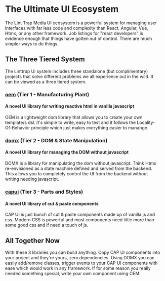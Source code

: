 # The Ultimate UI Ecosystem

The Lint Trap Media UI ecosystem is a powerful system for managing user interfaces with far less code and complexity than React, Angular, Vue, Htmx, or any other framework. Job listings for "react developers" is evidence enough that things have gotten out of control. There are much simpler ways to do things.

## The Three Tiered System
The Linttrap UI system includes three standalone (but complimentary) projects that solve different problems we all experience out in the wild. It can be viewed as a three tiered system. 

### [oem](https://oem.js.org) (Tier 1 - Manufacturing Plant)
#### A novel UI library for writing reactive html in vanilla javascript
OEM is a lightweight dom library that allows you to create your own template/s dsl. It's simple to write, easy to test and it follows the Locality-Of-Behavior principle which just makes everything easier to manange.

### [domx](https://domx.js.org) (Tier 2 - DOM & State Manipulation)
#### A novel UI library for managing the DOM without javascript
DOMX is a library for manipulating the dom without javascript. Think Htmx re-envisioned as a state machine defined and served from the backend. This allows you to completely control the UI from the backend without writing needing javascript.

### [capui](https://capui.js.org) (Tier 3 - Parts and Styles)
#### A novel UI library of cut & paste components
CAP UI is just bunch of cut & paste components made up of vanilla js and css. Modern CSS is powerful and most components need little more than some good css and if need a touch of js.

## All Together Now
With these 3 libraries you can build anything. Copy CAP UI components into your project and they're yours, zero dependencies. Using DOMX you can easily add/remove classes, trigger events to your CAP UI components with ease which would work in any framework. If for some reason you really needed something special, write your own component using OEM. 
